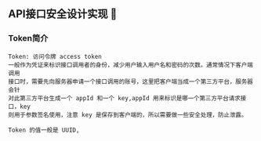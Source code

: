 ## API接口安全设计实现 :100:
### Token简介
    Token: 访问令牌 access token
    一般作为凭证来标识接口调用者的身份，减少用户输入用户名和密码的次数。通常情况下客户端调用
    接口时，需要先向服务器申请一个接口调用的账号，这里把客户端当成一个第三方平台，服务器会针
    对此第三方平台生成一个 appId 和一个 key,appId 用来标识是哪一个第三方平台请求接口，key
    则用于参数签名使用，注意 key 是保存到客户端的，所以需要做一些安全处理，防止泄露。
    
    Token 的值一般是 UUID,